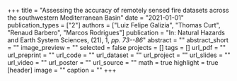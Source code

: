 +++
title = "Assessing the accuracy of remotely sensed fire datasets across the southwestern Mediterranean Basin"
date = "2021-01-01"
publication_types = ["2"]
authors = ["Luiz Felipe Galizia", "Thomas Curt", "Renaud Barbero", "Marcos Rodrigues"]
publication = "In: Natural Hazards and Earth System Sciences, (21), 1, _pp. 73--86_"
abstract = ""
abstract_short = ""
image_preview = ""
selected = false
projects = []
tags = []
url_pdf = ""
url_preprint = ""
url_code = ""
url_dataset = ""
url_project = ""
url_slides = ""
url_video = ""
url_poster = ""
url_source = ""
math = true
highlight = true
[header]
image = ""
caption = ""
+++
